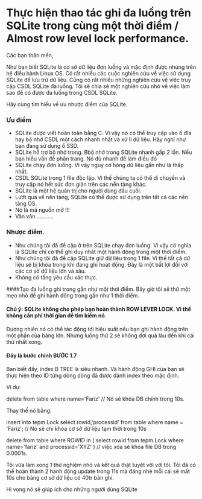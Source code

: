 # Thực hiện thao tác ghi đa luồng trên SQLite trong cùng một thời điểm / Almost row level lock performance.

Các bạn thân mến,

Như bạn biết SQLite là cơ sở dữ liệu đơn luồng và mặc định được nhúng trên hệ điều hành Linux OS. Có rất nhiều các cuộc nghiên cứu về việc sử dụng SQLite để lưu trữ dữ liệu. Cũng có rất nhiều những nghiên cứu về việc truy cập CSDL SQLite đa luồng. Tôi sẽ chia sẻ một nghiên cứu nhỏ về việc làm sao để có được đa luồng trong CSDL SQLite.

Hãy cùng tìm hiểu về ưu nhược điểm của SQLite.

### Ưu điểm

* SQLite được viết hoàn toàn bằng C. Vì vậy nó có thể truy cập vào ổ đĩa hay bộ nhớ CSDL một cách nhanh nhất và xử lí dữ liệu. Hãy nghĩ như bạn đang sử dụng ổ SSD.
* SQLite hỗ trợ bộ nhớ trong. Bbộ nhớ trong SQLite nhanh gấp 2 lần. Nếu bạn hiểu vấn đề phân trang. Nó đủ nhanh để làm điều đó
* SQLite chạy đơn luồng. Vì vậy nguy cơ hỏng dữ liệu gần như là thấp nhất.
* CSDL SQLite trong 1 file độc lập. Vì thế chúng ta có thể di chuyển và truy cập nó hết sức đơn giản trên các nền tảng khác.
* SQLite là một hệ quản trị cho người dùng đầu cuối. 
* Lướt qua về nền tảng, SQLite có thể được sử dụng trên tất cả các nền tảng OS.
* Nó là mã nguồn mở !!!
* Vân vân ………..

### Nhược điểm.
* Như chúng tôi đã đề cập ở trên SQLite chạy đơn luồng. Vì vậy có nghĩa là SQLite chỉ có thể ghi duy nhất một hành động trong một thời điểm.
* Như chúng tôi đã đề cập SQLite giữ dữ liệu trong 1 file. Vì thế tất cả dữ liệu sẽ bị khóa trong khi đang ghi hoạt động. Đây là một bất lợi đối với các cơ sở dữ liệu lớn và sâu.
* Không có tầng yêu cầu xác thực.

####Tạo đa luồng ghi trong gần như một thời điểm.
Bây giờ tôi sẽ thử một mẹo nhỏ để ghi hành đông trong gần như 1 thời điểm.
#### Chú ý: SQLite không cho phép bạn hoàn thành ROW LEVER LOCK. Vì thế không cần phí thời gian để tìm kiếm nó.



Đương nhiên nó có thể tác động tới hiệu suất nếu bạn ghi hành động trên một phần của bảng lớn. Nhưng luồng thứ 2 sẽ không đợi quá lâu đến khi cái thứ nhất xong.



#### Đây là bước chính BƯỚC 1.7

Ban biết đấy, index B TREE là siêu nhanh. Và hành động GHI của bạn sẽ thực hiện theo ID từng dòng dòng đã được đánh index theo mặc định.

Ví dụ:

delete from table where name='Fariz' // Nó sẽ khóa DB chính trong 10s.

Thay thế nó bằng:

insert into tepm.Lock select rowid,'processid' from table where name = 'Fariz'; // Nó sẽ chỉ khóa cơ sở dữ liệu tạm thời trong 10s

delete from table where ROWID in ( select rowid from tepm.Lock where name='fariz' and processid='XYZ' ) // việc xóa sẽ khóa file DB trong 0.0001s.

Tôi vừa làm xong 1 thử nghiệm nhỏ và kết quả thật tuyệt vời với tôi. Tôi đã có thể hoàn thành 2 hành động update trong 11s mà đáng nhẽ mỗi cái sẽ mất 10s cho bảng cơ sở dữ liệu có 40tr bản ghi.

Hi vọng nó sẽ giúp ích cho những người dùng SQLite
